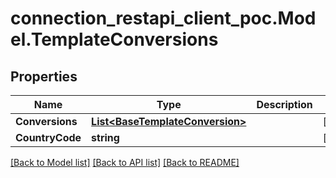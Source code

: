 # connection_restapi_client_poc.Model.TemplateConversions

## Properties

Name | Type | Description | Notes
------------ | ------------- | ------------- | -------------
**Conversions** | [**List&lt;BaseTemplateConversion&gt;**](BaseTemplateConversion.md) |  | [optional] 
**CountryCode** | **string** |  | [optional] 

[[Back to Model list]](../README.md#documentation-for-models) [[Back to API list]](../README.md#documentation-for-api-endpoints) [[Back to README]](../README.md)

